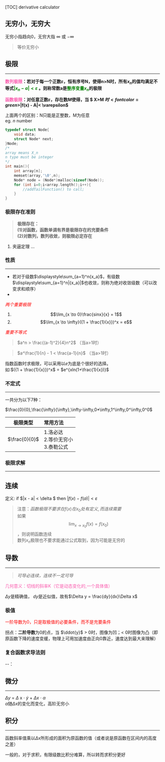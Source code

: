 [TOC]
derivative calculator
## 无穷小，无穷大
无穷小指趋向0，无穷大指 $\infty$ 或 $-\infty$
> 等价无穷小

## 极限
---
**<font color = #FA58AC>数列极限</font>：若对于每一个正数$\varepsilon$，恒有序号N，使得n>N时，所有$x_n$的值均满足不等式<font color = green>$|x_n - a| < \varepsilon$</font> 。则称常数a是<font color = green>整序变量$x_n$</font>的极限**

**<font color = #FA58AC>函数极限</font>：对任意正数$\varepsilon$，存在数$M$使得，当 $ X>M $时 <font color = green>$|f(x) - A|< \varepsilon$</font>**

上面两个的区别：N只能是正整数，M为任意<br>
eg.  _n_ number
``` c++
typedef struct Node{
    void data;
    struct Node* next;
}Node;
/*
array means X_n
n type must be integer
*/
int main(){
    int array[n];
    memset(array,'\0',n);
    Node* node = (Node*)malloc(sizeof(Node));
    for (int i=0;i<array.length();i++){
        //addTailFunction() to call;
    }
}
```
### 极限存在准则
> **极限存在：<br>(1)对函数，函数单调有界是极限存在的充要条件<br>(2)对数列，数列收敛，则极限必定存在**

1. 夹逼定理
...

### 性质 
---
+ 若对于级数$\displaystyle\sum_{a=1}^n{x_a}$，有级数$\displaystyle\sum_{a=1}^n|{x_a}|$也收敛，则称为绝对收敛级数（可以改变求和顺序）
+

<font color = red>*两个重要极限*</font>

1. $$\lim_{x \to 0}\frac{sinx}{x} = 1$$
0. $$\lim_{x \to \infty}({1 + \frac{1}{x}})^x = e$$

<font color = red>*重要不等式*</font>

> $a^n > \frac{(a-1)^2}{4}n^2$ （当a>1时）

> $a^\frac{1}{n} - 1 < \frac{a-1}{n}$ （当a>1时）

指数函数时求极限，可以采用以$e$为底是个很好的选择。<br>如:$({1 + \frac{1}{x}})^x$ = $e^{xln(1+\frac{1}{x})}$

### 不定式
---

一共分为以下7种：

$\frac{0}{0},\frac{\infty}{\infty},\infty-\infty,0*\infty,1^\infty,0^\infty,0^0$ 

| 极限类型 | 常用方法 |
|:----:|:----|
| $\frac{0}{0}$ | 1.洛必达<br>2.等价无穷小<br>3.泰勒公式 |
### 极限求解
----

## 连续
定义: if $|x - a| < \delta $ then $|f(x) - f(a)| < \varepsilon$
> 注意：$函数极限不要求在f(x)在x_0处有定义,而连续需要$<br>
如果$$\lim_{x \to x_0 }f(x) = f(x_0)$$，则说明函数连续<br>数列$x_n$极限也不要求能通过公式取到，因为可能是无穷的


## 导数
---
> *可导必连续，连续不一定可导*

<font color = #FA58AC>几何意义：切线的斜率K（它是动态变化的,一个具体值）</font> 

$\Delta y$是精确值，$\ {dy}$是近似值，故有$\Delta y = \frac{dy}{dx}\Delta x$ <br>

### 极值
<font color = red>一阶导数为0，只是取极值的必要条件，而不是充要条件</font>

拐点：**二阶导数**为0的点，当 $\ddot{y}$ > 0时，图像为凹；< 0时图像为凸（即原函数下降的速度变缓，物理上可用加速度由正向0靠近，速度达到最大来理解）

### 复合函数求导法则
--：



## 微分
---
$\Delta y$ = $\Delta$ x $\cdot$ $\dot{y}$ + $\Delta x$ $\cdot$ $\alpha$ <br>
$\alpha$随$\Delta x$的变化而变化，高阶无穷小

## 积分
---
函数斜率值乘以$\Delta x$所形成的面积为原函数的值（或者说是原函数在区间内的高度之差）<br>

一般的，对于求积，有限级数比积分难算，所以转而求积分更好
